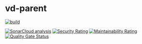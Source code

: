 # vd-parent

[![build](https://github.com/voomdoon/vd-parent/actions/workflows/maven.yml/badge.svg)](https://github.com/voomdoon/vd-parent/actions/workflows/maven.yml)

[![SonarCloud analysis](https://github.com/voomdoon/vd-parent/actions/workflows/sonarcloud.yml/badge.svg)](https://github.com/voomdoon/vd-parent/actions/workflows/sonarcloud.yml)
[![Security Rating](https://sonarcloud.io/api/project_badges/measure?project=voomdoon_vd-parent&metric=security_rating)](https://sonarcloud.io/summary/new_code?id=voomdoon_vd-parent)
[![Maintainability Rating](https://sonarcloud.io/api/project_badges/measure?project=voomdoon_vd-parent&metric=sqale_rating)](https://sonarcloud.io/summary/new_code?id=voomdoon_vd-parent)
[![Quality Gate Status](https://sonarcloud.io/api/project_badges/measure?project=voomdoon_vd-parent&metric=alert_status)](https://sonarcloud.io/summary/new_code?id=voomdoon_vd-parent)
